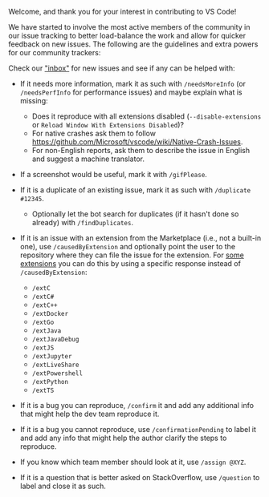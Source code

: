 Welcome, and thank you for your interest in contributing to VS Code!

We have started to involve the most active members of the community in our issue
tracking to better load-balance the work and allow for quicker feedback on new
issues. The following are the guidelines and extra powers for our community
trackers:

Check our ["inbox"](https://github.com/Microsoft/vscode/issues?utf8=%E2%9C%93&q=is%3Aopen%20no%3Aassignee%20-label%3Afeature-request%20-label%3Atestplan-item%20-label%3Aplan-item%20-label%3Aextension-candidate) for new issues and see if any can be helped with:
- If it needs more information, mark it as such with `/needsMoreInfo` (or `/needsPerfInfo` for performance issues) and maybe explain what is missing:
  - Does it reproduce with all extensions disabled (`--disable-extensions` or `Reload Window With Extensions Disabled`)?
  - For native crashes ask them to follow https://github.com/Microsoft/vscode/wiki/Native-Crash-Issues.
  - For non-English reports, ask them to describe the issue in English and suggest a machine translator.
- If a screenshot would be useful, mark it with `/gifPlease`.
- If it is a duplicate of an existing issue, mark it as such with `/duplicate #12345`.
  - Optionally let the bot search for duplicates (if it hasn't done so already) with `/findDuplicates`.
- If it is an issue with an extension from the Marketplace (i.e., not a built-in one), use `/causedByExtension` and optionally point the user to the repository where they can file the issue for the extension. For [some extensions](https://github.com/microsoft/vscode/blob/main/.github/commands.json) you can do this by using a specific response instead of `/causedByExtension`:
  - `/extC`
  - `/extC#`
  - `/extC++`
  - `/extDocker`
  - `/extGo`
  - `/extJava`
  - `/extJavaDebug`
  - `/extJS`
  - `/extJupyter`
  - `/extLiveShare`
  - `/extPowershell`
  - `/extPython`
  - `/extTS`

- If it is a bug you can reproduce, `/confirm` it and add any additional info that might help the dev team reproduce it.
- If it is a bug you cannot reproduce, use `/confirmationPending` to label it and add any info that might help the author clarify the steps to reproduce.
- If you know which team member should look at it, use `/assign @XYZ`.
- If it is a question that is better asked on StackOverflow, use `/question` to label and close it as such.
